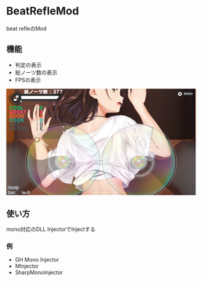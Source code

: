 # BeatRefleMod

beat refleのMod

## 機能
- 判定の表示
- 総ノーツ数の表示
- FPSの表示

![screenshot](images/screenshot.jpg)

## 使い方

mono対応のDLL InjectorでInjectする

### 例
- GH Mono Injector
- MInjector
- SharpMonoInjector
